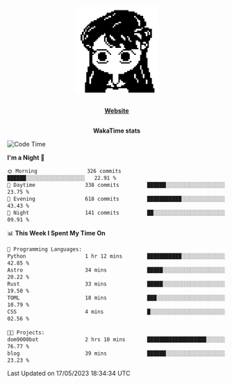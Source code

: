 ##

<p align="center">
  <img src="./person.gif" />
</p>

##

<div align="center">
  <p>
    <strong>
    <a href='https://domm.me'>Website</a>
    </strong>
  </p>
</div>

##

<div align="center">
  <p>
    <strong>
    WakaTime stats
    </strong>
  </p>
</div>

<!--START_SECTION:waka-->
![Code Time](http://img.shields.io/badge/Code%20Time-91%20hrs%205%20mins-blue)

**I'm a Night 🦉** 

```text
🌞 Morning                326 commits         ██████░░░░░░░░░░░░░░░░░░░   22.91 % 
🌆 Daytime                338 commits         ██████░░░░░░░░░░░░░░░░░░░   23.75 % 
🌃 Evening                618 commits         ███████████░░░░░░░░░░░░░░   43.43 % 
🌙 Night                  141 commits         ██░░░░░░░░░░░░░░░░░░░░░░░   09.91 % 
```


📊 **This Week I Spent My Time On** 

```text
💬 Programming Languages: 
Python                   1 hr 12 mins        ███████████░░░░░░░░░░░░░░   42.85 % 
Astro                    34 mins             █████░░░░░░░░░░░░░░░░░░░░   20.22 % 
Rust                     33 mins             █████░░░░░░░░░░░░░░░░░░░░   19.50 % 
TOML                     18 mins             ███░░░░░░░░░░░░░░░░░░░░░░   10.79 % 
CSS                      4 mins              █░░░░░░░░░░░░░░░░░░░░░░░░   02.56 % 

🐱‍💻 Projects: 
dom9000bot               2 hrs 10 mins       ███████████████████░░░░░░   76.77 % 
blog                     39 mins             ██████░░░░░░░░░░░░░░░░░░░   23.23 % 
```


 Last Updated on 17/05/2023 18:34:34 UTC
<!--END_SECTION:waka-->

